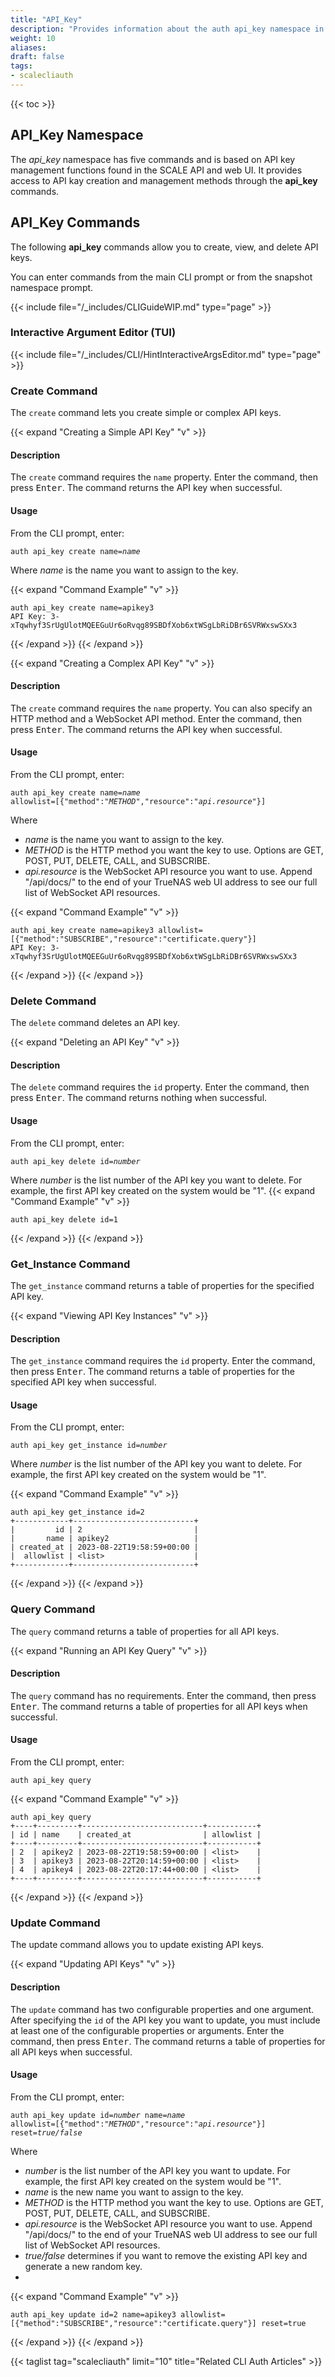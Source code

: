 ```yaml
---
title: "API_Key"
description: "Provides information about the auth api_key namespace in the TrueNAS CLI. Includes command syntax and common commands."
weight: 10
aliases:
draft: false
tags:
- scalecliauth
---
```


{{< toc >}}

## API_Key Namespace

The *api_key* namespace has five commands and is based on API key management functions found in the SCALE API and web UI.
It provides access to API kay creation and management methods through the **api_key** commands.

## API_Key Commands

The following **api_key** commands allow you to create, view, and delete API keys.

You can enter commands from the main CLI prompt or from the snapshot namespace prompt.

{{< include file="/_includes/CLIGuideWIP.md" type="page" >}}

### Interactive Argument Editor (TUI)

{{< include file="/_includes/CLI/HintInteractiveArgsEditor.md" type="page" >}}

### Create Command

The `create` command lets you create simple or complex API keys.

{{< expand "Creating a Simple API Key" "v" >}}

#### Description
The `create` command requires the `name` property.
Enter the command, then press <kbd>Enter</kbd>.
The command returns the API key when successful.

#### Usage

From the CLI prompt, enter:

<code>auth api_key create name=<i>name</i></code>

Where *name* is the name you want to assign to the key.

{{< expand "Command Example" "v" >}}
```
auth api_key create name=apikey3
API Key: 3-xTqwhyf3SrUgUlotMQEEGuUr6oRvqg89SBDfXob6xtWSgLbRiDBr6SVRWxswSXx3
```
{{< /expand >}}
{{< /expand >}}

{{< expand "Creating a Complex API Key" "v" >}}

#### Description
The `create` command requires the `name` property. You can also specify an HTTP method and a WebSocket API method.
Enter the command, then press <kbd>Enter</kbd>.
The command returns the API key when successful.

#### Usage

From the CLI prompt, enter:

<code>auth api_key create name=<i>name</i> allowlist=[{"method":"<i>METHOD</i>","resource":"<i>api.resource</i>"}]</code>

Where 
* *name* is the name you want to assign to the key.
* *METHOD* is the HTTP method you want the key to use. Options are GET, POST, PUT, DELETE, CALL, and SUBSCRIBE.
* *api.resource* is the WebSocket API resource you want to use. Append "/api/docs/" to the end of your TrueNAS web UI address to see our full list of WebSocket API resources.

{{< expand "Command Example" "v" >}}
```
auth api_key create name=apikey3 allowlist=[{"method":"SUBSCRIBE","resource":"certificate.query"}]
API Key: 3-xTqwhyf3SrUgUlotMQEEGuUr6oRvqg89SBDfXob6xtWSgLbRiDBr6SVRWxswSXx3
```
{{< /expand >}}
{{< /expand >}}

### Delete Command

The `delete` command deletes an API key.

{{< expand "Deleting an API Key" "v" >}}

#### Description
The `delete` command requires the `id` property.
Enter the command, then press <kbd>Enter</kbd>.
The command returns nothing when successful.

#### Usage

From the CLI prompt, enter:

<code>auth api_key delete id=<i>number</i></code>

Where *number* is the list number of the API key you want to delete. For example, the first API key created on the system would be "1".
{{< expand "Command Example" "v" >}}
```
auth api_key delete id=1
```
{{< /expand >}}
{{< /expand >}}

### Get_Instance Command

The `get_instance` command returns a table of properties for the specified API key.

{{< expand "Viewing API Key Instances" "v" >}}

#### Description
The `get_instance` command requires the `id` property.
Enter the command, then press <kbd>Enter</kbd>.
The command returns a table of properties for the specified API key when successful.

#### Usage

From the CLI prompt, enter:

<code>auth api_key get_instance id=<i>number</i></code>

Where *number* is the list number of the API key you want to delete. For example, the first API key created on the system would be "1".

{{< expand "Command Example" "v" >}}
```
auth api_key get_instance id=2
+------------+---------------------------+
|         id | 2                         |
|       name | apikey2                   |
| created_at | 2023-08-22T19:58:59+00:00 |
|  allowlist | <list>                    |
+------------+---------------------------+
```
{{< /expand >}}
{{< /expand >}}

### Query Command

The `query` command returns a table of properties for all API keys.

{{< expand "Running an API Key Query" "v" >}}

#### Description
The `query` command has no requirements.
Enter the command, then press <kbd>Enter</kbd>.
The command returns a table of properties for all API keys when successful.

#### Usage

From the CLI prompt, enter:

`auth api_key query`

{{< expand "Command Example" "v" >}}
```
auth api_key query
+----+---------+---------------------------+-----------+
| id | name    | created_at                | allowlist |
+----+---------+---------------------------+-----------+
| 2  | apikey2 | 2023-08-22T19:58:59+00:00 | <list>    |
| 3  | apikey3 | 2023-08-22T20:14:59+00:00 | <list>    |
| 4  | apikey4 | 2023-08-22T20:17:44+00:00 | <list>    |
+----+---------+---------------------------+-----------+
```
{{< /expand >}}
{{< /expand >}}

### Update Command

The update command allows you to update existing API keys.

{{< expand "Updating API Keys" "v" >}}

#### Description
The `update` command has two configurable properties and one argument. After specifying the `id` of the API key you want to update, you must include at least one of the configurable properties or arguments.
Enter the command, then press <kbd>Enter</kbd>.
The command returns a table of properties for all API keys when successful.

#### Usage

From the CLI prompt, enter:

<code>auth api_key update id=<i>number</i> name=<i>name</i> allowlist=[{"method":"<i>METHOD</i>","resource":"<i>api.resource</i>"}] reset=<i>true/false</i></code>

Where 
* *number* is the list number of the API key you want to update. For example, the first API key created on the system would be "1".
* *name* is the new name you want to assign to the key.
* *METHOD* is the HTTP method you want the key to use. Options are GET, POST, PUT, DELETE, CALL, and SUBSCRIBE.
* *api.resource* is the WebSocket API resource you want to use. Append "/api/docs/" to the end of your TrueNAS web UI address to see our full list of WebSocket API resources.
* *true/false* determines if you want to remove the existing API key and generate a new random key.
* 
{{< expand "Command Example" "v" >}}
```
auth api_key update id=2 name=apikey3 allowlist=[{"method":"SUBSCRIBE","resource":"certificate.query"}] reset=true
```
{{< /expand >}}
{{< /expand >}}

{{< taglist tag="scalecliauth" limit="10" title="Related CLI Auth Articles" >}}
